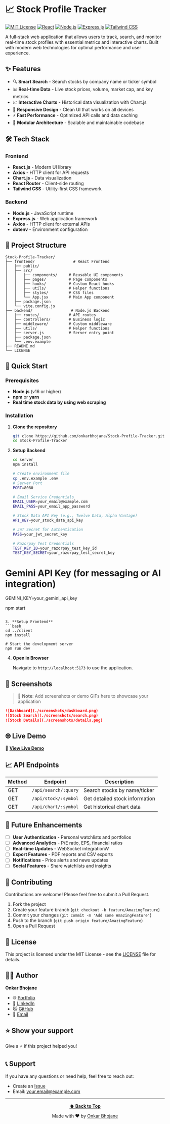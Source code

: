 # 📈 Stock Profile Tracker

[![MIT License](https://img.shields.io/badge/License-MIT-green.svg)](https://choosealicense.com/licenses/mit/)
[![React](https://img.shields.io/badge/React-20232A?style=flat&logo=react&logoColor=61DAFB)](https://reactjs.org/)
[![Node.js](https://img.shields.io/badge/Node.js-43853D?style=flat&logo=node.js&logoColor=white)](https://nodejs.org/)
[![Express.js](https://img.shields.io/badge/Express.js-404D59?style=flat&logo=express&logoColor=white)](https://expressjs.com/)
[![Tailwind CSS](https://img.shields.io/badge/Tailwind_CSS-38B2AC?style=flat&logo=tailwind-css&logoColor=white)](https://tailwindcss.com/)

A full-stack web application that allows users to track, search, and monitor real-time stock profiles with essential metrics and interactive charts. Built with modern web technologies for optimal performance and user experience.

## ✨ Features

- 🔍 **Smart Search** - Search stocks by company name or ticker symbol
- 📊 **Real-time Data** - Live stock prices, volume, market cap, and key metrics
- 📈 **Interactive Charts** - Historical data visualization with Chart.js
- 📱 **Responsive Design** - Clean UI that works on all devices
- ⚡ **Fast Performance** - Optimized API calls and data caching
- 🧩 **Modular Architecture** - Scalable and maintainable codebase

## 🛠️ Tech Stack

### Frontend
- **React.js** - Modern UI library
- **Axios** - HTTP client for API requests
- **Chart.js** - Data visualization
- **React Router** - Client-side routing
- **Tailwind CSS** - Utility-first CSS framework

### Backend
- **Node.js** - JavaScript runtime
- **Express.js** - Web application framework
- **Axios** - HTTP client for external APIs
- **dotenv** - Environment configuration

## 📁 Project Structure

```
Stock-Profile-Tracker/
├── frontend/                 # React Frontend
│   ├── public/
│   ├── src/
│   │   ├── components/     # Reusable UI components
│   │   ├── pages/          # Page components
│   │   ├── hooks/          # Custom React hooks
│   │   ├── utils/          # Helper functions
│   │   ├── styles/         # CSS files
│   │   └── App.jsx         # Main App component
│   ├── package.json
│   └── vite.config.js
├── backend/                 # Node.js Backend
│   ├── routes/             # API routes
│   ├── controllers/        # Business logic
│   ├── middleware/         # Custom middleware
│   ├── utils/              # Helper functions
│   ├── server.js           # Server entry point
│   ├── package.json
│   └── .env.example
├── README.md
└── LICENSE
```

## 🚀 Quick Start

### Prerequisites

- **Node.js** (v16 or higher)
- **npm** or **yarn**
- **Real time stock data by using web scraping** 

### Installation

1. **Clone the repository**
   ```bash
   git clone https://github.com/onkarbhojane/Stock-Profile-Tracker.git
   cd Stock-Profile-Tracker
   ```

2. **Setup Backend**
   ```bash
   cd server
   npm install
   
   # Create environment file
   cp .env.example .env
   # Server Port
   PORT=8080
   
   # Email Service Credentials
   EMAIL_USER=your_email@example.com
   EMAIL_PASS=your_email_app_password
   
   # Stock Data API Key (e.g., Twelve Data, Alpha Vantage)
   API_KEY=your_stock_data_api_key
   
   # JWT Secret for Authentication
   PASS=your_jwt_secret_key
   
   # Razorpay Test Credentials
   TEST_KEY_ID=your_razorpay_test_key_id
   TEST_KEY_SECRET=your_razorpay_test_secret_key

# Gemini API Key (for messaging or AI integration)
GEMINI_KEY=your_gemini_api_key

   npm start
   ```

3. **Setup Frontend**
   ```bash
   cd ../client
   npm install
   
   # Start the development server
   npm run dev
   ```

4. **Open in Browser**
   
   Navigate to `http://localhost:5173` to use the application.

## 📱 Screenshots

> 📝 **Note**: Add screenshots or demo GIFs here to showcase your application

```markdown
![Dashboard](./screenshots/dashboard.png)
![Stock Search](./screenshots/search.png)
![Stock Details](./screenshots/details.png)
```

## 🌐 Live Demo

🚀 **[View Live Demo](https://stock-profile-tracker-patl-git-main-onkarbhojanes-projects.vercel.app/)**

## 📈 API Endpoints

| Method | Endpoint | Description |
|--------|----------|-------------|
| GET | `/api/search/:query` | Search stocks by name/ticker |
| GET | `/api/stock/:symbol` | Get detailed stock information |
| GET | `/api/chart/:symbol` | Get historical chart data |

## 🎯 Future Enhancements

- [ ] **User Authentication** - Personal watchlists and portfolios
- [ ] **Advanced Analytics** - P/E ratio, EPS, financial ratios
- [ ] **Real-time Updates** - WebSocket integrationW
- [ ] **Export Features** - PDF reports and CSV exports
- [ ] **Notifications** - Price alerts and news updates
- [ ] **Social Features** - Share watchlists and insights

## 🤝 Contributing

Contributions are welcome! Please feel free to submit a Pull Request.

1. Fork the project
2. Create your feature branch (`git checkout -b feature/AmazingFeature`)
3. Commit your changes (`git commit -m 'Add some AmazingFeature'`)
4. Push to the branch (`git push origin feature/AmazingFeature`)
5. Open a Pull Request

## 📝 License

This project is licensed under the MIT License - see the [LICENSE](LICENSE) file for details.

## 👨‍💻 Author

**Onkar Bhojane**

- 🌐 [Portfolio](https://portfolio-beige-five-31.vercel.app/)
- 💼 [LinkedIn](https://www.linkedin.com/in/onkar-bhojane)
- 🐱 [GitHub](https://github.com/onkarbhojane)
- 📧 [Email](onkarbhojane2002@gmail.com)

## ⭐ Show your support

Give a ⭐️ if this project helped you!

## 📞 Support

If you have any questions or need help, feel free to reach out:

- Create an [Issue](https://github.com/onkarbhojane/Stock-Profile-Tracker/issues)
- Email: your.email@example.com

---

<div align="center">

**[⬆ Back to Top](#-stock-profile-tracker)**

Made with ❤️ by [Onkar Bhojane](https://github.com/onkarbhojane)

</div>
